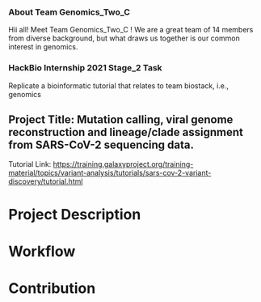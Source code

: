 ### About Team Genomics_Two_C
Hii all! Meet Team Genomics_Two_C ! We are a great team of 14 members from diverse background, but what draws us together is our common interest in genomics.

### HackBio Internship 2021 Stage_2 Task
Replicate a bioinformatic tutorial that relates to team biostack, i.e., genomics



## Project Title: Mutation calling, viral genome reconstruction and lineage/clade assignment from SARS-CoV-2 sequencing data.
Tutorial Link: https://training.galaxyproject.org/training-material/topics/variant-analysis/tutorials/sars-cov-2-variant-discovery/tutorial.html 

# Project Description


# Workflow 

# Contribution
